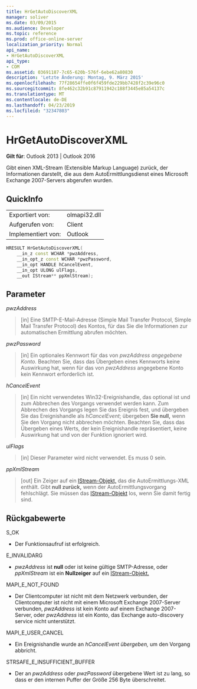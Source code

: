 ```yaml
---
title: HrGetAutoDiscoverXML
manager: soliver
ms.date: 03/09/2015
ms.audience: Developer
ms.topic: reference
ms.prod: office-online-server
localization_priority: Normal
api_name:
- HrGetAutoDiscoverXML
api_type:
- COM
ms.assetid: 03691187-7c65-620b-576f-6ebe62a80830
description: 'Letzte Änderung: Montag, 9. März 2015'
ms.openlocfilehash: 77f28654ffe0f6f459fde229bb7428f2c39e96c0
ms.sourcegitcommit: 8fe462c32b91c87911942c188f3445e85a54137c
ms.translationtype: MT
ms.contentlocale: de-DE
ms.lasthandoff: 04/23/2019
ms.locfileid: "32347803"
---
```

# <a name="hrgetautodiscoverxml"></a>HrGetAutoDiscoverXML

  
  
**Gilt für**: Outlook 2013 | Outlook 2016 
  
Gibt einen XML-Stream (Extensible Markup Language) zurück, der Informationen darstellt, die aus dem AutoErmittlungsdienst eines Microsoft Exchange 2007-Servers abgerufen wurden.
  
## <a name="quick-info"></a>QuickInfo

|||
|:-----|:-----|
|Exportiert von:  <br/> |olmapi32.dll  <br/> |
|Aufgerufen von:  <br/> |Client  <br/> |
|Implementiert von:  <br/> |Outlook  <br/> |
   
```cpp
HRESULT HrGetAutoDiscoverXML( 
    __in_z const WCHAR *pwzAddress, 
    __in_opt_z const WCHAR *pwzPassword, 
    __in_opt HANDLE hCancelEvent, 
    __in_opt ULONG ulFlags, 
    __out IStream** ppXmlStream); 

```

## <a name="parameters"></a>Parameter

 _pwzAddress_
  
> [in] Eine SMTP-E-Mail-Adresse (Simple Mail Transfer Protocol, Simple Mail Transfer Protocol) des Kontos, für das Sie die Informationen zur automatischen Ermittlung abrufen möchten.
    
 _pwzPassword_
  
> [in] Ein optionales Kennwort für das von _pwzAddress angegebene Konto._ Beachten Sie, dass das Übergeben eines Kennworts keine Auswirkung hat, wenn für das von  _pwzAddress_ angegebene Konto kein Kennwort erforderlich ist. 
    
 _hCancelEvent_
  
> [in] Ein nicht verwendetes Win32-Ereignishandle, das optional ist und zum Abbrechen des Vorgangs verwendet werden kann. Zum Abbrechen des Vorgangs legen Sie das Ereignis fest, und übergeben Sie das Ereignishandle als  _hCancelEvent_; übergeben **Sie null,** wenn Sie den Vorgang nicht abbrechen möchten. Beachten Sie, dass das Übergeben eines Werts, der kein Ereignishandle repräsentiert, keine Auswirkung hat und von der Funktion ignoriert wird. 
    
 _ulFlags_
  
> [in] Dieser Parameter wird nicht verwendet. Es muss 0 sein.
    
 _ppXmlStream_
  
> [out] Ein Zeiger auf ein [IStream-Objekt,](https://msdn.microsoft.com/library/aa380034%28VS.85%29.aspx) das die AutoErmittlungs-XML enthält. Gibt **null zurück,** wenn der AutoErmittlungsvorgang fehlschlägt. Sie müssen das [IStream-Objekt](https://msdn.microsoft.com/library/aa380034%28VS.85%29.aspx) los, wenn Sie damit fertig sind. 
    
## <a name="return-values"></a>Rückgabewerte

S_OK 
  
- Der Funktionsaufruf ist erfolgreich.
    
E_INVALIDARG 
  
-  _pwzAddress_ ist **null** oder ist keine gültige SMTP-Adresse, oder _ppXmlStream_ ist ein **Nullzeiger** auf ein [IStream-Objekt.](https://msdn.microsoft.com/library/aa380034%28VS.85%29.aspx) 
    
MAPI_E_NOT_FOUND 
  
- Der Clientcomputer ist nicht mit dem Netzwerk verbunden, der Clientcomputer ist nicht mit einem Microsoft Exchange 2007-Server verbunden, _pwzAddress_ ist kein Konto auf einem Exchange 2007-Server, oder _pwzAddress_ ist ein Konto, das Exchange auto-discovery service nicht unterstützt. 
    
MAPI_E_USER_CANCEL 
  
- Ein Ereignishandle wurde an  _hCancelEvent übergeben,_ um den Vorgang abbricht. 
    
STRSAFE_E_INSUFFICIENT_BUFFER
  
- Der an  _pwzAddress_ oder  _pwzPassword_ übergebene Wert ist zu lang, so dass er den internen Puffer der Größe 256 Byte überschreitet. 
    

